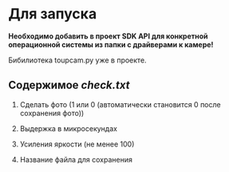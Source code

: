 # Для запуска

**Необходимо добавить в проект SDK API для конкретной операционной системы из папки с драйверами к камере!**

Бибилиотека toupcam.py уже в проекте.

## Содержимое *check.txt*

1. Сделать фото (1 или 0 (автоматически становится 0 после сохранения фото))

2. Выдержка в микросекундах

3. Усиления яркости (не менее 100)

4. Название файла для сохранения

